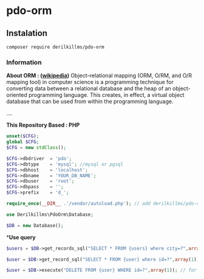 # pdo-orm

## Instalation
```
composer require derilkillms/pdo-orm
```

### Information

**About ORM : ([wikipedia](https://en.wikipedia.org/wiki/Object%E2%80%93relational_mapping))**
Object–relational mapping (ORM, O/RM, and O/R mapping tool) in computer science is a programming technique for converting data between a relational database and the heap of an object-oriented programming language. This creates, in effect, a virtual object database that can be used from within the programming language.

....

**This Repository Based : PHP**
```php
unset($CFG);
global $CFG;
$CFG = new stdClass();

$CFG->dbdriver  = 'pdo';
$CFG->dbtype    = 'mysql'; //mysql or pgsql
$CFG->dbhost    = 'localhost';
$CFG->dbname    = 'YOUR_DB_NAME';
$CFG->dbuser    = 'root';
$CFG->dbpass    = '';
$CFG->prefix    = 'd_';

require_once(__DIR__ .'/vendor/autoload.php'); // add derilkillms/pdo-orm/Database.php if not autoloaded

use Derilkillms\PdoOrm\Database;

$DB = new Database();
```

***Use query**
```php
$users = $DB->get_records_sql("SELECT * FROM {users} where city=?",array('ciamis')); //for get rows data 

$user = $DB->get_record_sql("SELECT * FROM {user} where id=?",array(1)); // for get row data / one data 

$user = $DB->execute("DELETE FROM {user} WHERE id=?",array(1)); // for execute query like insert update delete
```
